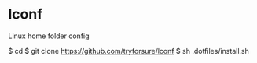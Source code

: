 lconf
=====

Linux home folder config

$ cd 
$ git clone https://github.com/tryforsure/lconf 
$ sh .dotfiles/install.sh
